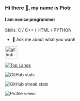 ### Hi there 👋, my name is Piotr
#### I am novice programmer

Skills: C / C++ / HTML / PYTHON

- 💬 Ask me about what you want! 


[<img src='https://cdn.jsdelivr.net/npm/simple-icons@3.0.1/icons/github.svg' alt='github' height='40'>](https://github.com/PiotrCiechanowski)  

[![Top Langs](https://github-readme-stats.vercel.app/api/top-langs/?username=PiotrCiechanowski)](https://github.com/anuraghazra/github-readme-stats)

![GitHub stats](https://github-readme-stats.vercel.app/api?username=PiotrCiechanowski&show_icons=true)  

![GitHub streak stats](https://streak-stats.demolab.com/?user=PiotrCiechanowski)  

![Profile views](https://gpvc.arturio.dev/PiotrCiechanowski)  
